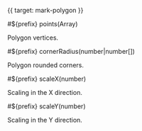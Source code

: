{{ target: mark-polygon }}

<!-- IPolygonMarkSpec -->

#${prefix} points(Array)

Polygon vertices.

#${prefix} cornerRadius(number|number[])

Polygon rounded corners.

#${prefix} scaleX(number)

Scaling in the X direction.

#${prefix} scaleY(number)

Scaling in the Y direction.